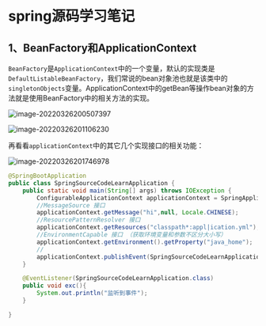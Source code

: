 # spring源码学习笔记

> [黑马程序员深入讲解spring5底层原理]:https://www.bilibili.com/video/BV1P44y1N7QG?p=1

## 1、BeanFactory和ApplicationContext

`BeanFactory`是`ApplicationContext`中的一个变量，默认的实现类是`DefaultListableBeanFactory`，我们常说的bean对象池也就是该类中的`singletonObjects`变量。ApplicationContext中的getBean等操作bean对象的方法就是使用BeanFactory中的相关方法的实现。

![image-20220326200507397](D:\home\document\node\images\image-20220326200507397.png)

![image-20220326201106230](D:\home\document\node\images\image-20220326201106230.png)

再看看`applicationContext`中的其它几个实现接口的相关功能：

![image-20220326201746978](D:\home\document\node\images\image-20220326201746978.png)

~~~java
@SpringBootApplication
public class SpringSourceCodeLearnApplication {
    public static void main(String[] args) throws IOException {
        ConfigurableApplicationContext applicationContext = SpringApplication.run(SpringSourceCodeLearnApplication.class, args);
        //MessageSource 接口
        applicationContext.getMessage("hi",null, Locale.CHINESE);
        //ResourcePatternResolver 接口
        applicationContext.getResources("classpath*:appl|ication.yml");
        //EnvironmentCapable 接口 （获取环境变量和参数不区分大小写）
        applicationContext.getEnvironment().getProperty("java_home");
        //
        applicationContext.publishEvent(SpringSourceCodeLearnApplication.class);
    }

    @EventListener(SpringSourceCodeLearnApplication.class)
    public void exc(){
        System.out.println("监听到事件");
    }

}
~~~

